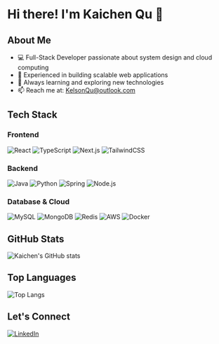 # Hi there! I'm Kaichen Qu 👋

## About Me

- 💻 Full-Stack Developer passionate about system design and cloud computing
- 🚀 Experienced in building scalable web applications
- 🌱 Always learning and exploring new technologies
- 📫 Reach me at: KelsonQu@outlook.com

## Tech Stack

### Frontend

![React](https://img.shields.io/badge/React-20232A?style=for-the-badge&logo=react&logoColor=61DAFB)
![TypeScript](https://img.shields.io/badge/TypeScript-007ACC?style=for-the-badge&logo=typescript&logoColor=white)
![Next.js](https://img.shields.io/badge/Next.js-000000?style=for-the-badge&logo=next.js&logoColor=white)
![TailwindCSS](https://img.shields.io/badge/Tailwind_CSS-38B2AC?style=for-the-badge&logo=tailwind-css&logoColor=white)

### Backend

![Java](https://img.shields.io/badge/Java-ED8B00?style=for-the-badge&logo=openjdk&logoColor=white)
![Python](https://img.shields.io/badge/Python-3776AB?style=for-the-badge&logo=python&logoColor=white)
![Spring](https://img.shields.io/badge/Spring-6DB33F?style=for-the-badge&logo=spring&logoColor=white)
![Node.js](https://img.shields.io/badge/Node.js-43853D?style=for-the-badge&logo=node.js&logoColor=white)

### Database & Cloud

![MySQL](https://img.shields.io/badge/MySQL-00000F?style=for-the-badge&logo=mysql&logoColor=white)
![MongoDB](https://img.shields.io/badge/MongoDB-4EA94B?style=for-the-badge&logo=mongodb&logoColor=white)
![Redis](https://img.shields.io/badge/Redis-DC382D?style=for-the-badge&logo=redis&logoColor=white)
![AWS](https://img.shields.io/badge/AWS-232F3E?style=for-the-badge&logo=amazon-aws&logoColor=white)
![Docker](https://img.shields.io/badge/Docker-2496ED?style=for-the-badge&logo=docker&logoColor=white)

## GitHub Stats

![Kaichen's GitHub stats](https://github-readme-stats.vercel.app/api?username=KaichenQu&show_icons=true&theme=dracula)

## Top Languages

![Top Langs](https://github-readme-stats.vercel.app/api/top-langs/?username=KaichenQu&layout=compact&theme=dracula)

## Let's Connect

[![LinkedIn](https://img.shields.io/badge/LinkedIn-0077B5?style=for-the-badge&logo=linkedin&logoColor=white)](https://linkedin.com/in/KelsonQu)
